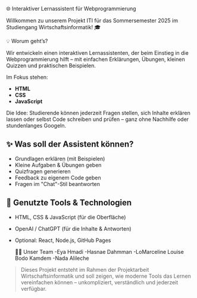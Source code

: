  🌐 Interaktiver Lernassistent für Webprogrammierung

Willkommen zu unserem Projekt ITI für das Sommersemester 2025 im Studiengang Wirtschaftsinformatik! 🎓

💡 Worum geht’s?

Wir entwickeln einen interaktiven Lernassistenten, der beim Einstieg in die Webprogrammierung hilft – mit einfachen Erklärungen, Übungen, kleinen Quizzen und praktischen Beispielen. 

Im Fokus stehen:
- **HTML**
- **CSS**
- **JavaScript**

Die Idee: Studierende können jederzeit Fragen stellen, sich Inhalte erklären lassen oder selbst Code schreiben und prüfen – ganz ohne Nachhilfe oder stundenlanges Googeln.

## ✨ Was soll der Assistent können?

- Grundlagen erklären (mit Beispielen)
- Kleine Aufgaben & Übungen geben
- Quizfragen generieren
- Feedback zu eigenem Code geben
- Fragen im "Chat"-Stil beantworten

## 🧰 Genutzte Tools & Technologien

- HTML, CSS & JavaScript (für die Oberfläche)
- OpenAI / ChatGPT (für die Inhalte & Antworten)
- Optional: React, Node.js, GitHub Pages

  👩‍💻 Unser Team
-Eya Hmadi
-Hasnae Dahmman
-LoMarceline Louise Bodo Kamdem
-Nada Alileche



> Dieses Projekt entsteht im Rahmen der Projektarbeit Wirtschaftsinformatik und soll zeigen, wie moderne Tools das Lernen vereinfachen können – unkompliziert, verständlich und jederzeit verfügbar.
